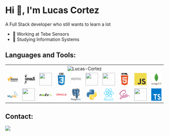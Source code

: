 # Hi 👋, I'm Lucas Cortez

A Full Stack developer who still wants to learn a lot

- 🏢 Working at Tebe Sensors
- 🏫 Studying Information Systems

## Languages and Tools:

<table>
    <tr>
        <td colspan="10" align="center">
            <img align="center" src="https://github-readme-stats.vercel.app/api/top-langs/?username=Lucas-Cortez&layout=compact&theme=dracula" alt="Lucas-Cortez" />
        </td>
    </tr>
    <tr>
        <td>
            <a href="https://aws.amazon.com" target="_blank"> 
                <img 
                    src="https://raw.githubusercontent.com/devicons/devicon/master/icons/amazonwebservices/amazonwebservices-original-wordmark.svg" 
                    width="40" 
                    height="40"
                />
            </a> 
        </td>
        <td>
            <a href="https://canvasjs.com" target="_blank"> 
                <img 
                    src="https://raw.githubusercontent.com/Hardik0307/Hardik0307/master/assets/canvasjs-charts.svg" 
                    width="40" 
                    height="40"
                />
            </a> 
        </td>
        <td>
            <a href="https://www.chartjs.org" target="_blank"> 
                <img 
                    src="https://www.chartjs.org/media/logo-title.svg" 
                    width="40" 
                    height="40"
                />
            </a> 
        </td>
        <td>
            <a href="https://www.w3schools.com/css/" target="_blank"> 
                <img 
                    src="https://raw.githubusercontent.com/devicons/devicon/master/icons/css3/css3-original-wordmark.svg" 
                    width="40" 
                    height="40"
                />
            </a> 
        </td>
        <td>
            <a href="https://expressjs.com" target="_blank"> 
                <img 
                    src="https://raw.githubusercontent.com/devicons/devicon/master/icons/express/express-original-wordmark.svg" 
                    width="40" 
                    height="40"
                />
            </a> 
        </td>
        <td>
            <a href="https://www.figma.com/" target="_blank"> 
                <img 
                    src="https://www.vectorlogo.zone/logos/figma/figma-icon.svg" 
                    width="40" 
                    height="40"
                />
            </a> 
        </td>
        <td>
            <a href="https://git-scm.com/" target="_blank"> 
                <img 
                    src="https://www.vectorlogo.zone/logos/git-scm/git-scm-icon.svg" 
                    width="40" 
                    height="40"
                />
            </a> 
        </td>
        <td>
            <a href="https://www.w3.org/html/" target="_blank"> 
                <img 
                    src="https://raw.githubusercontent.com/devicons/devicon/master/icons/html5/html5-original-wordmark.svg" 
                    width="40" 
                    height="40"
                />
            </a> 
        </td>
        <td>
            <a href="https://developer.mozilla.org/en-US/docs/Web/JavaScript" target="_blank"> 
                <img 
                    src="https://raw.githubusercontent.com/devicons/devicon/master/icons/javascript/javascript-original.svg" 
                    width="40" 
                    height="40"
                />
            </a> 
        </td>
        <td>
            <a href="https://www.mongodb.com/" target="_blank"> 
                <img 
                    src="https://raw.githubusercontent.com/devicons/devicon/master/icons/mongodb/mongodb-original-wordmark.svg" 
                    width="40" 
                    height="40"
                />
            </a> 
        </td>
    </tr>
    <tr>
        <td>
            <a href="https://www.mysql.com/" target="_blank"> 
                <img 
                    src="https://raw.githubusercontent.com/devicons/devicon/master/icons/mysql/mysql-original-wordmark.svg" 
                    width="40" 
                    height="40"
                />
            </a> 
        </td>
        <td>
            <a href="https://nextjs.org/" target="_blank"> 
                <img 
                    src="https://cdn.worldvectorlogo.com/logos/nextjs-2.svg" 
                    width="40" 
                    height="40"
                />
            </a> 
        </td>
        <td>
            <a href="https://nodejs.org" target="_blank"> 
                <img 
                    src="https://raw.githubusercontent.com/devicons/devicon/master/icons/nodejs/nodejs-original-wordmark.svg" 
                    width="40" 
                    height="40"
                />
            </a> 
        </td>
        <td>
            <a href="https://www.oracle.com/" target="_blank"> 
                <img 
                    src="https://raw.githubusercontent.com/devicons/devicon/master/icons/oracle/oracle-original.svg" 
                    width="40" 
                    height="40"
                />
            </a> 
        </td>
        <td>
            <a href="https://www.postgresql.org" target="_blank"> 
                <img 
                    src="https://raw.githubusercontent.com/devicons/devicon/master/icons/postgresql/postgresql-original-wordmark.svg" 
                    width="40" 
                    height="40"
                />
            </a> 
        </td>
        <td>
            <a href="https://www.python.org" target="_blank"> 
                <img 
                    src="https://raw.githubusercontent.com/devicons/devicon/master/icons/python/python-original.svg" 
                    width="40" 
                    height="40"
                />
            </a> 
        </td>
        <td>
            <a href="https://reactjs.org/" target="_blank"> 
                <img 
                    src="https://raw.githubusercontent.com/devicons/devicon/master/icons/react/react-original-wordmark.svg" 
                    width="40" 
                    height="40"
                />
            </a> 
        </td>
        <td>
            <a href="https://sass-lang.com" target="_blank"> 
                <img 
                    src="https://raw.githubusercontent.com/devicons/devicon/master/icons/sass/sass-original.svg" 
                    width="40" 
                    height="40"
                />
            </a> 
        </td>
        <td>
            <a href="https://tailwindcss.com/" target="_blank"> 
                <img 
                    src="https://www.vectorlogo.zone/logos/tailwindcss/tailwindcss-icon.svg" 
                    width="40" 
                    height="40"
                />
            </a> 
        </td>
        <td>
            <a href="https://www.typescriptlang.org/" target="_blank"> 
                <img 
                    src="https://raw.githubusercontent.com/devicons/devicon/master/icons/typescript/typescript-original.svg" 
                    width="40" 
                    height="40"
                />
            </a>
        </td>
    </tr>
</table>

## Contact:

<a href="https://www.linkedin.com/in/lucas-cortez-sanches-19810a1a8/" target="_blank"> 
    <img src="https://img.shields.io/badge/LinkedIn-0077B5?style=for-the-badge&logo=linkedin&logoColor=white" />
</a>

